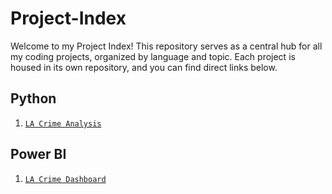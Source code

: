# Project-Index

Welcome to my Project Index! This repository serves as a central hub for all my coding projects, organized by language and topic. Each project is housed in its own repository, and you can find direct links below.

## Python

1. [`LA Crime Analysis`](https://github.com/marcos-theanalyst/LA-Crime-Analysis)

## Power BI

1. [`LA Crime Dashboard`](https://github.com/marcos-theanalyst/LA-Crime-Dashboard-PBI)
